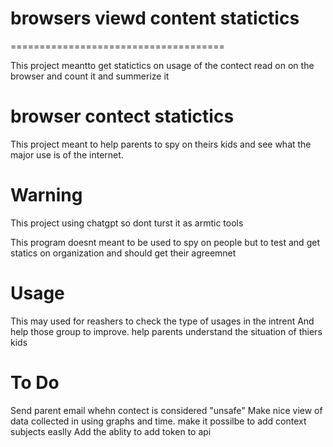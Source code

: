 

# browsers viewd content statictics
=====================================

This project meantto get statictics on usage of the contect read on on the browser and count it and summerize it 

# browser contect statictics 
This project meant to help parents to spy on theirs kids and see what the major use is of the internet. 


Warning
===========
This project  using chatgpt so dont turst it as armtic tools

This program doesnt meant to be used to spy on people but to test and get statics on organization and should get their agreemnet 

Usage
========
This may used for reashers to check the type of usages in the intrent
And help those group to improve.
help parents understand the situation of thiers kids

To Do
==========
Send parent email whehn contect is considered "unsafe"
Make nice view of data collected in using graphs and time.
make it possilbe to add context subjects easlly
Add the ablity to add token to api
